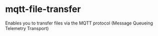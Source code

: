 # mqtt-file-transfer
Enables you to transfer files via the MQTT protocol (Message Queueing Telemetry Transport) 
